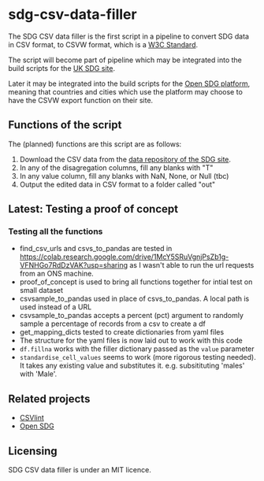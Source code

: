 # sdg-csv-data-filler

The SDG CSV data filler is the first script in a pipeline to convert SDG data in CSV format, to CSVW format, which is a [W3C Standard](https://www.w3.org/standards/). 

The script will become part of pipeline which may be integrated into the build scripts for the [UK SDG site](https://sdgdata.gov.uk/). 

Later it may be integrated into the build scripts for the [Open SDG platform](https://open-sdg.org/), meaning that countries and cities which use the platform may choose to have the CSVW export function on their site. 

## Functions of the script

The (planned) functions are this script are as follows:
1. Download the CSV data from the [data repository of the SDG site](https://github.com/ONSdigital/sdg-data).
2. In any of the disagregation columns, fill any blanks with "T"
3. In any value column, fill any blanks with NaN, None, or Null (tbc)
4. Output the edited data in CSV format to a folder called "out"

## Latest: Testing a proof of concept

### Testing all the functions

* find_csv_urls and csvs_to_pandas are tested in https://colab.research.google.com/drive/1McY5SRuVgnjPsZb1g-VFNHGo7RdDzVAK?usp=sharing as I wasn't able to run the url requests from an ONS machine.
* proof_of_concept is used to bring all functions together for intial test on small dataset
* csvsample_to_pandas used in place of csvs_to_pandas. A local path is used instead of a URL
* csvsample_to_pandas accepts a percent (pct) argument to randomly sample a percentage of records from a csv to create a df
* get_mapping_dicts tested to create dictionaries from yaml files
* The structure for the yaml files is now laid out to work with this code
* `df.fillna` works with the filler dictionary passed as the `value` parameter
* `standardise_cell_values` seems to work (more rigorous testing needed). It takes any existing value and substitutes it. e.g. subsitituting 'males' with 'Male'. 

## Related projects

* [CSVlint](https://github.com/GSS-Cogs/csvlint.rb)
* [Open SDG](https://open-sdg.org/)

## Licensing

SDG CSV data filler is under an MIT licence.

